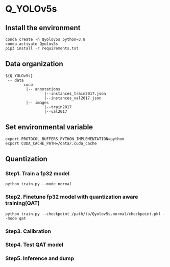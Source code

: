 # Q_YOLOv5s
## Install the environment
```
conda create -n Qyolov5s python=3.8
conda activate Qyolov5s
pip3 install -r requirements.txt
```
## Data organization
   ```
   ${Q_YOLOv5s}
    -- data
        -- coco
            |-- annotations
                    |--instances_train2017.json
                    |--instances_val2017.json
            |-- images
                    |--train2017
                    |--val2017
   ```
## Set environmental variable
```
export PROTOCOL_BUFFERS_PYTHON_IMPLEMENTATION=python
export CUDA_CACHE_PATH=/data/.cuda_cache
```
## Quantization
### Step1. Train a fp32 model
```
python train.py --mode normal
```
### Step2. Finetune fp32 model with quantization aware training(QAT)
```
python train.py --checkpoint /path/to/Qyolov5s.normal/checkpoint.pkl --mode qat
```
### Step3. Calibration


### Step4. Test QAT model


### Step5. Inference and dump

